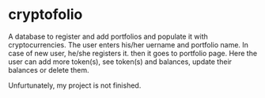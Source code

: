 # cryptofolio
A database to register and add portfolios and populate it with cryptocurrencies. 
The user enters his/her uername and portfolio name. In case of new user, he/she  registers it.
then it goes to portfolio  page. Here the user can add more token(s), see token(s) and balances, update their balances or delete them.

Unfurtunately, my project is not finished.
